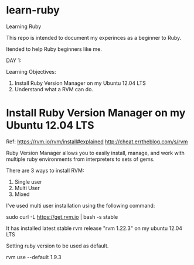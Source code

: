 learn-ruby
==========

Learning Ruby

This repo is intended to document my experinces as a beginner to Ruby.

Itended to help Ruby beginners like me.

DAY 1:

Learning Objectives: 

1. Install Ruby Version Manager on my Ubuntu 12.04 LTS
2. Understand what a RVM can do.


Install Ruby Version Manager on my Ubuntu 12.04 LTS
===================================================
Ref:  https://rvm.io/rvm/install#explained
      http://cheat.errtheblog.com/s/rvm
      
Ruby Version Manager allows you to easily install, manage, and work 
with multiple ruby environments from interpreters to sets of gems.


There are 3 ways to install RVM:

1. Single user
2. Multi User
3. Mixed

I've used multi user installation using the following command:

sudo curl -L https://get.rvm.io | bash -s stable

It has installed latest stable rvm release "rvm 1.22.3" on my ubuntu 12.04 LTS

Setting ruby version to be used as default.

rvm use --default 1.9.3






